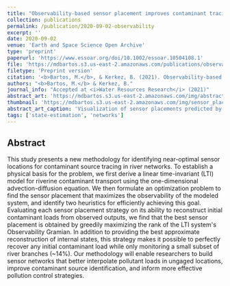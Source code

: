 ```yaml
---
title: "Observability-based sensor placement improves contaminant tracing in river networks"
collection: publications
permalink: /publication/2020-09-02-observability
excerpt: ''
date: 2020-09-02
venue: 'Earth and Space Science Open Archive'
type: 'preprint'
paperurl: 'https://www.essoar.org/doi/10.1002/essoar.10504108.1'
file: 'https://mdbartos.s3.us-east-2.amazonaws.com/publications/observability_based_sensor_placement.pdf'
filetype: 'Preprint version'
citation: '<b>Bartos, M.</b>, & Kerkez, B. (2021). Observability-based sensor placement improves contaminant tracing in river networks. doi: 10.1002/essoar.10504108.1 (submitted to <i>Water Resources Research</i>).'
authors: "<b>Bartos, M.</b> & Kerkez, B."
journal_info: "Accepted at <i>Water Resources Research</i> (2021)"
abstract_art: 'https://mdbartos.s3.us-east-2.amazonaws.com/img/abstract_art_12.png'
thumbnail: 'https://mdbartos.s3.us-east-2.amazonaws.com/img/sensor_placement_thumb.png'
abstract_art_caption: 'Visualization of sensor placements predicted by observability maximization. Sensor placement progression for trace- (left) and rank- (right) optimized strategies from N=2 to N=16 sensors.'
tags: ['state-estimation', 'networks']
---
```


## Abstract

This study presents a new methodology for identifying near-optimal sensor locations for contaminant source tracing in river networks. To establish a physical basis for the problem, we first derive a linear time-invariant (LTI) model for riverine contaminant transport using the one-dimensional advection-diffusion equation. We then formulate an optimization problem to find the sensor placement that maximizes the observability of the modeled system, and identify two heuristics for efficiently achieving this goal. Evaluating each sensor placement strategy on its ability to reconstruct initial contaminant loads from observed outputs, we find that the best sensor placement is obtained by greedily maximizing the rank of the LTI system's Observability Gramian. In addition to providing the best approximate reconstruction of internal states, this strategy makes it possible to perfectly recover any initial contaminant load while only monitoring a small subset of river branches (~14%). Our methodology will enable researchers to build sensor networks that better interpolate pollutant loads in ungaged locations, improve contaminant source identification, and inform more effective pollution control strategies.

